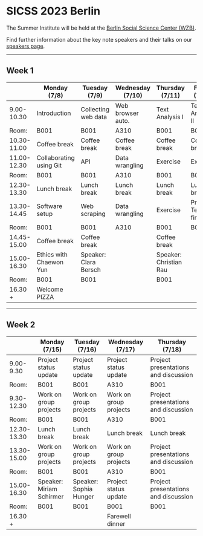 # SICSS 2023 Berlin

The Summer Institute will be held at the [Berlin Social Science Center (WZB)](https://www.wzb.eu).

Find further information about the key note speakers and their talks on our [speakers page](https://www.wzb.eu/en/research/dynamics-of-social-inequalities/work-family-and-social-inequality/sicss-2024).

---

## Week 1

|             | Monday (7/8)            | Tuesday (7/9)         | Wednesday (7/10)  | Thursday (7/11)        | Friday (7/12)          |
| ----------- | ----------------------- | --------------------- | ----------------- | ---------------------- | ---------------------- |
| 9.00-10.30  | Introduction            | Collecting web data   | Web browser auto. | Text Analysis I        | Text Analysis II       |
| Room:       | B001                    | B001                  | A310              | B001                   | B001                   |
| 10.30-11.00 | Coffee break            | Coffee break          | Coffee break      | Coffee break           | Coffee break           |
| 11.00-12.30 | Collaborating using Git | API                   | Data wrangling    | Exercise               | Exercise               |
| Room:       | B001                    | B001                  | A310              | B001                   | B001                   |
| 12.30-13.30 | Lunch break             | Lunch break           | Lunch break       | Lunch break            | Lunch break            |
| 13.30-14.45 | Software setup          | Web scraping          | Data wrangling    | Exercise               | Projects: Team finding |
| Room:       | B001                    | B001                  | A310              | B001                   | B001                   |
| 14.45-15.00 | Coffee break            | Coffee break          |                   | Coffee break           |                        |
| 15.00-16.30 | Ethics with Chaewon Yun | Speaker: Clara Bersch |                   | Speaker: Christian Rau |                        |
| Room:       | B001                    | B001                  |                   | B001                   |                        |
| 16.30 +     | Welcome PIZZA           |                       |                   |                        |                        |

---

## Week 2

|             | Monday (7/15)            | Tuesday (7/16)         | Wednesday (7/17)       | Thursday (7/18)                      |
| ----------- | ------------------------ | ---------------------- | ---------------------- | ------------------------------------ |
| 9.00-9.30   | Project status update    | Project status update  | Project status update  | Project presentations and discussion |
| Room:       | B001                     | B001                   | A310                   | B001                                 |
| 9.30-12.30  | Work on group projects   | Work on group projects | Work on group projects | Project presentations and discussion |
| Room:       | B001                     | B001                   | A310                   | B001                                 |
| 12.30-13.30 | Lunch break              | Lunch break            | Lunch break            | Lunch break                          |
| 13.30-15.00 | Work on group projects   | Work on group projects | Work on group projects | Project presentations and discussion |
| Room:       | B001                     | B001                   | A310                   | B001                                 |
| 15.00-16.30 | Speaker: Miriam Schirmer | Speaker: Sophia Hunger | Project status update  | Project presentations and discussion |
| Room:       | B001                     | B001                   | B001                   | B001                                 |
| 16.30 +     |                          |                        | Farewell dinner        |                                      |